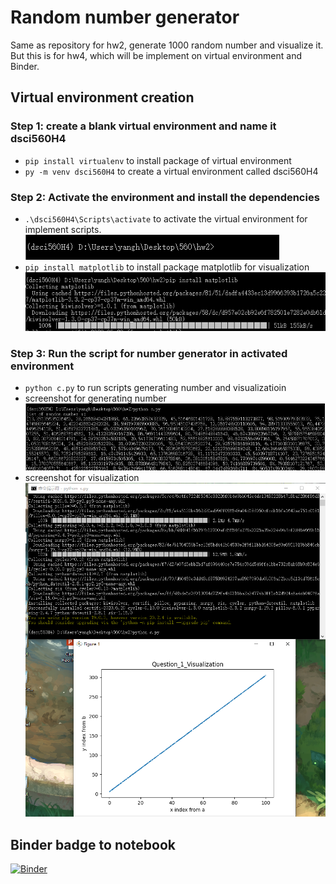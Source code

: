 # Random number generator
Same as repository for hw2, generate 1000 random number and visualize it. But this is for hw4, which will be implement on virtual environment and Binder.

## Virtual environment creation
### Step 1: create a blank virtual environment and name it dsci560H4
- `pip install virtualenv` to install package of virtual environment
- `py -m venv dsci560H4` to create a virtual environment called dsci560H4

### Step 2: Activate the environment and install the dependencies 
- `.\dsci560H4\Scripts\activate` to activate the virtual environment for implement scripts.
![screenshot](/screenshot/activated.png)
- `pip install matplotlib` to install package matplotlib for visualization
![screenshot](/screenshot/matplot1.png)

### Step 3: Run the script for number generator in activated environment
- `python c.py` to run scripts generating number and visualizatioin
- screenshot for generating number
![screenshot](/screenshot/generating_number.png)
- screenshot for visualization
![screenshot](/screenshot/visualization.png)
## Binder badge to notebook
[![Binder](https://mybinder.org/badge_logo.svg)](https://mybinder.org/v2/gh/yanghaoxixi/dsci560H4_random_number/main?filepath=run_visualization.ipynb)
